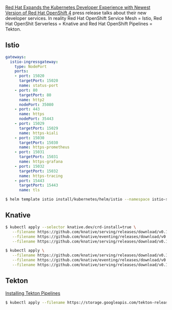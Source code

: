 
[Red Hat Expands the Kubernetes Developer Experience with Newest Version of Red Hat OpenShift 4](https://www.redhat.com/en/about/press-releases/red-hat-expands-kubernetes-developer-experience-newest-version-red-hat-openshift-4) press release talks about their new developer services. In reality Red Hat OpenShift Service Mesh = Istio, Red Hat OpenShit Serverless = Knative and Red Hat OpenShift Pipelines = Tekton.

## Istio

```yaml
gateways:
  istio-ingressgateway:
    type: NodePort
    ports:
    - port: 15020
      targetPort: 15020
      name: status-port
    - port: 80
      targetPort: 80
      name: http2
      nodePort: 35080
    - port: 443
      name: https
      nodePort: 35443
    - port: 15029
      targetPort: 15029
      name: https-kiali
    - port: 15030
      targetPort: 15030
      name: https-prometheus
    - port: 15031
      targetPort: 15031
      name: https-grafana
    - port: 15032
      targetPort: 15032
      name: https-tracing
    - port: 15443
      targetPort: 15443
      name: tls
```

```bash
$ helm template istio install/kubernetes/helm/istio --namespace istio-system --values install/kubernetes/helm/istio/values-istio-demo.yaml --values ./values-docker-enterprise.yaml
```

## Knative

```bash
$ kubectl apply --selector knative.dev/crd-install=true \
   --filename https://github.com/knative/serving/releases/download/v0.10.0/serving.yaml \
   --filename https://github.com/knative/eventing/releases/download/v0.10.0/release.yaml \
   --filename https://github.com/knative/serving/releases/download/v0.10.0/monitoring.yaml
```

```bash
$ kubectl apply \
   --filename https://github.com/knative/serving/releases/download/v0.10.0/serving.yaml \
   --filename https://github.com/knative/eventing/releases/download/v0.10.0/release.yaml \
   --filename https://github.com/knative/serving/releases/download/v0.10.0/monitoring.yaml
```

## Tekton

[Installing Tekton Pipelines](https://github.com/tektoncd/pipeline/blob/master/docs/install.md)

```bash
$ kubectl apply --filename https://storage.googleapis.com/tekton-releases/pipeline/latest/release.yaml
```
